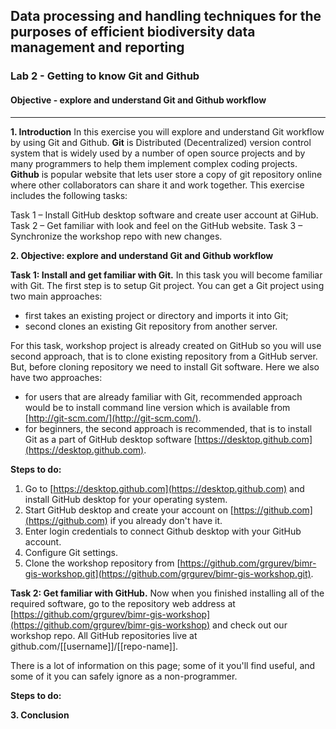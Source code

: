 ## Data processing and handling techniques for the purposes of efficient biodiversity data management and reporting
### Lab 2 - Getting to know Git and Github
#### Objective - explore and understand Git and Github workflow

---

**1. Introduction**
In this exercise you will explore and understand Git workflow by using Git and Github. **Git** is Distributed (Decentralized) version control system that is widely used by a number of open source projects and by many programmers to help them implement complex coding projects. **Github** is popular website that lets user store a copy of git repository online where other collaborators can share it and work together. 
This exercise includes the following tasks:

Task 1 – Install GitHub desktop software and create user account at GiHub.
Task 2 – Get familiar with look and feel on the GitHub website.
Task 3 – Synchronize the workshop repo with new changes.

**2. Objective: explore and understand Git and Github workflow**

**Task 1: Install and get familiar with Git.**
In this task you will become familiar with Git. 
The first step is to setup Git project. You can get a Git project using two main approaches: 

* first takes an existing project or directory and imports it into Git;
* second clones an existing Git repository from another server. 

For this task, workshop project is already created on GitHub so you will use second approach, that is to clone existing repository from a GitHub server.
But, before cloning repository we need to install Git software. Here we also have two approaches:

* for users that are already familiar with Git, recommended approach would be to install command line version which is available from [http://git-scm.com/](http://git-scm.com/). 
* for beginners, the second approach is recommended, that is to install Git as a part of GitHub desktop software [https://desktop.github.com](https://desktop.github.com).

**Steps to do:**
1. Go to [https://desktop.github.com](https://desktop.github.com) and install GitHub desktop for your operating system.
2. Start GitHub desktop and create your account on [https://github.com](https://github.com) if you already don't have it.
3. Enter login credentials to connect Github desktop with your GitHub account.
4. Configure Git settings.
5. Clone the workshop repository from [https://github.com/grgurev/bimr-gis-workshop.git](https://github.com/grgurev/bimr-gis-workshop.git).

**Task 2: Get familiar with GitHub.**
Now when you finished installing all of the required software, go to the repository web address at [https://github.com/grgurev/bimr-gis-workshop](https://github.com/grgurev/bimr-gis-workshop) and check out our workshop repo. All GitHub repositories live at github.com/[[username]]/[[repo-name]].

There is a lot of information on this page; some of it you'll find useful, and some of it you can safely ignore as a non-programmer.

**Steps to do:**


**3. Conclusion**
